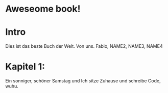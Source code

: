 Aweseome book!
===

# Intro
Dies ist das beste Buch der Welt.
Von uns.
Fabio, NAME2, NAME3, NAME4

# Kapitel 1: 
Ein sonniger, schöner Samstag und Ich sitze Zuhause und schreibe Code, wuhu.
